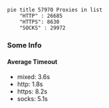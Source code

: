 
```mermaid
pie title 57970 Proxies in list
    "HTTP" : 26685
    "HTTPS": 8630
    "SOCKS" : 29972
```

### Some Info
#### Average Timeout

- mixed: 3.6s
- http: 1.8s
- https: 8.2s
- socks: 5.1s